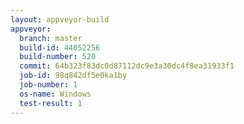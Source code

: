 ```yaml
---
layout: appveyor-build
appveyor:
  branch: master
  build-id: 44052256
  build-number: 520
  commit: 64b323f83dc0d87112dc9e3a30dc4f8ea31933f1
  job-id: 98q842df5e0ka1by
  job-number: 1
  os-name: Windows
  test-result: 1
---
```

